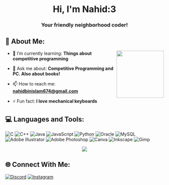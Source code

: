 <h1 align="center">Hi, I'm Nahid:3</h1>
<h3 align="center">Your friendly neighborhood coder!</h3>

## 💫 About Me:
<img align="right" height="150" src="https://media1.tenor.com/m/WV-bIZetdpQAAAAC/butterfly-anime.gif"  />

- 🌱 I’m currently learning: **Things about competitive programming**

- 💬 Ask me about: **Competitive Programming and PC. Also about books!**

- 📫 How to reach me: **nahidbinislam674@gmail.com**

- ⚡ Fun fact: **I love mechanical keyboards**


## 💻 Languages and Tools:
![C](https://img.shields.io/badge/c-%2300599C.svg?style=flat&logo=c&logoColor=white) ![C++](https://img.shields.io/badge/c++-%2300599C.svg?style=flat&logo=c%2B%2B&logoColor=white) ![Java](https://img.shields.io/badge/java-%23ED8B00.svg?style=flat&logo=openjdk&logoColor=white) ![JavaScript](https://img.shields.io/badge/javascript-%23323330.svg?style=flat&logo=javascript&logoColor=%23F7DF1E) ![Python](https://img.shields.io/badge/python-3670A0?style=flat&logo=python&logoColor=ffdd54) ![Oracle](https://img.shields.io/badge/Oracle-F80000?style=flat&logo=oracle&logoColor=white) ![MySQL](https://img.shields.io/badge/mysql-4479A1.svg?style=flat&logo=mysql&logoColor=white) ![Adobe Illustrator](https://img.shields.io/badge/adobe%20illustrator-%23FF9A00.svg?style=flat&logo=adobe%20illustrator&logoColor=white) ![Adobe Photoshop](https://img.shields.io/badge/adobe%20photoshop-%2331A8FF.svg?style=flat&logo=adobe%20photoshop&logoColor=white) ![Canva](https://img.shields.io/badge/Canva-%2300C4CC.svg?style=flat&logo=Canva&logoColor=white) ![Inkscape](https://img.shields.io/badge/Inkscape-e0e0e0?style=flat&logo=inkscape&logoColor=080A13) ![Gimp](https://img.shields.io/badge/Gimp-657D8B?style=flat&logo=gimp&logoColor=FFFFFF)


<p align="center">
  <img src="https://quotes-github-readme.vercel.app/api?type=horizontal&theme=tokyonight">
</p>



## 🌐 Connect With Me:
[![Discord](https://img.shields.io/badge/Discord-%237289DA.svg?logo=discord&logoColor=white)](https://discord.gg/rei_4888) [![Instagram](https://img.shields.io/badge/Instagram-%23E4405F.svg?logo=Instagram&logoColor=white)](https://instagram.com/rei.san___) 

